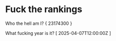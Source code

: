 # Fuck the rankings

Who the hell am I?
{ 23174300 }

What fucking year is it?
[ 2025-04-07T12:00:00Z ]
